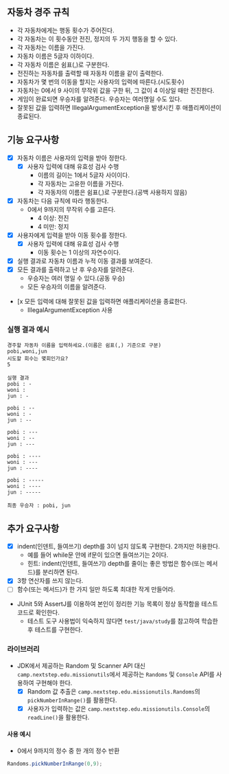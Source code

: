 ## 자동차 경주 규칙

- 각 자동차에게는 행동 횟수가 주어진다.
- 각 자동차는 이 횟수동안 전진, 정지의 두 가지 행동을 할 수 있다.
- 각 자동차는 이름을 가진다.
- 자동차 이름은 5글자 이하이다.
- 각 자동차 이름은 쉼표(,)로 구분한다.
- 전진하는 자동차를 출력할 때 자동차 이름을 같이 출력한다.
- 자동차가 몇 번의 이동을 할지는 사용자의 입력에 따른다.(시도횟수)
- 자동차는 0에서 9 사이의 무작위 값을 구한 뒤, 그 값이 4 이상일 때만 전진한다.
- 게임이 완료되면 우승자를 알려준다. 우승자는 여러명일 수도 있다.
- 잘못된 값을 입력하면 IllegalArgumentException을 발생시킨 후 애플리케이션이 종료된다.

## 기능 요구사항

- [x] 자동차 이름은 사용자의 입력을 받아 정한다.
    - [x] 사용자 입력에 대해 유효성 검사 수행
        - 이름의 길이는 1에서 5글자 사이이다.
        - 각 자동차는 고유한 이름을 가진다.
        - 각 자동차의 이름은 쉼표(,)로 구분한다.(공백 사용하지 않음)
- [x] 자동차는 다음 규칙에 따라 행동한다.
    - 0에서 9까지의 무작위 수를 고른다.
        - 4 이상: 전진
        - 4 미만: 정지
- [x] 사용자에게 입력을 받아 이동 횟수를 정한다.
    - [x] 사용자 입력에 대해 유효성 검사 수행
        - 이동 횟수는 1 이상의 자연수이다.
- [x] 실행 결과로 자동차 이름과 누적 이동 결과를 보여준다.
- [x] 모든 결과를 출력하고 난 후 우승자를 알려준다.
    - 우승자는 여러 명일 수 있다.(공동 우승)
    - 모든 우승자의 이름을 알려준다.
- [x 모든 입력에 대해 잘못된 값을 입력하면 애플리케이션을 종료한다.
    - IllegalArgumentException 사용

### 실행 결과 예시

```
경주할 자동차 이름을 입력하세요.(이름은 쉼표(,) 기준으로 구분)
pobi,woni,jun
시도할 회수는 몇회인가요?
5

실행 결과
pobi : -
woni : 
jun : -

pobi : --
woni : -
jun : --

pobi : ---
woni : --
jun : ---

pobi : ----
woni : ---
jun : ----

pobi : -----
woni : ----
jun : -----

최종 우승자 : pobi, jun
```

## 추가 요구사항

- [x] indent(인덴트, 들여쓰기) depth를 3이 넘지 않도록 구현한다. 2까지만 허용한다.
    - 예를 들어 while문 안에 if문이 있으면 들여쓰기는 2이다.
    - 힌트: indent(인덴트, 들여쓰기) depth를 줄이는 좋은 방법은 함수(또는 메서드)를 분리하면 된다.
- [x] 3항 연산자를 쓰지 않는다.
- [ ] 함수(또는 메서드)가 한 가지 일만 하도록 최대한 작게 만들어라.
- JUnit 5와 AssertJ를 이용하여 본인이 정리한 기능 목록이 정상 동작함을 테스트 코드로 확인한다.
    - 테스트 도구 사용법이 익숙하지 않다면 `test/java/study`를 참고하여 학습한 후 테스트를 구현한다.

### 라이브러리

- JDK에서 제공하는 Random 및 Scanner API 대신 `camp.nextstep.edu.missionutils`에서 제공하는 `Randoms` 및 `Console` API를 사용하여 구현해야 한다.
    - [x] Random 값 추출은 `camp.nextstep.edu.missionutils.Randoms`의 `pickNumberInRange()`를 활용한다.
    - [x] 사용자가 입력하는 값은 `camp.nextstep.edu.missionutils.Console`의 `readLine()`을 활용한다.

#### 사용 예시

- 0에서 9까지의 정수 중 한 개의 정수 반환

```java
Randoms.pickNumberInRange(0,9);
```

